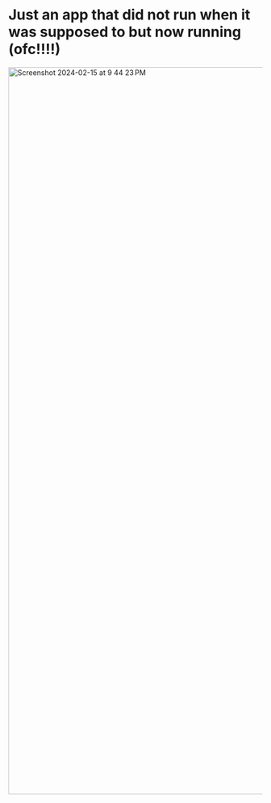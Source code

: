 # Just an app that did not run when it was supposed to but now running (ofc!!!!)
<img width="1440" alt="Screenshot 2024-02-15 at 9 44 23 PM" src="https://github.com/disha2292/directus/assets/116883804/d0e18257-d29b-4414-9e10-9944e56268e6">


